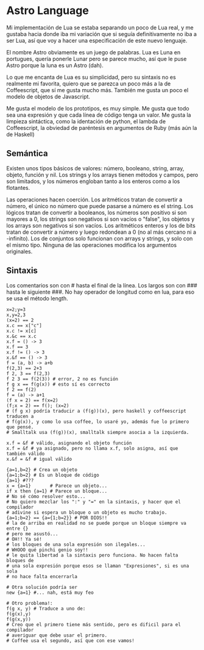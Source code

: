 # Astro Language

Mi implementación de Lua se estaba separando un poco de Lua real, y me gustaba
hacia donde iba mi variación que si seguía definitivamente no iba a ser Lua,
así que voy a hacer una especificación de este nuevo lenguaje.

El nombre Astro obviamente es un juego de palabras. Lua es Luna en portugues,
quería ponerle Lunar pero se parece mucho, así que le puse Astro porque la luna
es un Astro (dah).

Lo que me encanta de Lua es su simplicidad, pero su sintaxis no es realmente mi
favorita, quiero que se parezca un poco más a la de Coffeescript, que sí me
gusta mucho más. También me gusta un poco el modelo de objetos de Javascript.

Me gusta el modelo de los prototipos, es muy simple. Me gusta que todo sea una
expresión y que cada línea de código tenga un valor. Me gusta la limpieza
sintáctica, como la identación de python, el lambda de Coffeescript, la
obviedad de paréntesis en argumentos de Ruby (más aún la de Haskell)

## Semántica

Existen unos tipos básicos de valores: número, booleano, string, array, objeto,
función y nil. Los strings y los arrays tienen métodos y campos, pero son
limitados, y los números engloban tanto a los enteros como a los flotantes.

Las operaciones hacen coerción. Los aritméticos tratan de convertir a número,
el único no número que puede pasarse a número es el string. Los lógicos tratan
de convertir a booleanos, los números son positivo si son mayores a 0, los
strings son negativos si son vacíos o "false", los objetos y los arrays son
negativos si son vacíos. Los aritméticos enteros y los de bits tratan de
convertir a número y luego redondean a 0 (no al más cercano ni a -infinito).
Los de conjuntos solo funcionan con arrays y strings, y solo con el mismo tipo.
Ninguna de las operaciones modifica los argumentos originales.

## Sintaxis

Los comentarios son con # hasta el final de la línea. Los largos son con ###
hasta le siguiente ###. No hay operador de longitud como en lua, para eso se
usa el método length.

    x=2;y=3
    x,y=2,3
    (x=2) == 2
    x.c == x["c"]
    x.c != x[c]
    x.&c == x.c
    x.f = () -> 3
    x.f == 3
    x.f != () -> 3
    x.&f == () -> 3
    f = (a, b) -> a+b
    f(2,3) == 2+3
    f 2, 3 == f(2,3)
    f 2 3 == f(2(3)) # error, 2 no es función
    f g x == f(g(x)) # esto sí es correcto
    f 2 == f(2)
    f = (a) -> a+1
    (f x = 2) == f(x=2)
    (f;x = 2) == f(); (x=2)
    # (f g x) podría traducir a (f(g))(x), pero haskell y coffeescript traducen a
    # f(g(x)), y como lo usa coffee, lo usaré yo, además fue lo primero que pensé.
    # Smalltalk usa (f(g))(x), smalltalk siempre asocia a la izquierda.

    x.f = &f # válido, asignando el objeto función
    x.f = &f # ya asignado, pero no llama x.f, solo asigna, así que también válido
    x.&f = &f # igual válido

    {a=1,b=2} # Crea un objeto
    {a=1;b=2} # Es un bloque de código
    {a=1} #???
    x = {a=1}       # Parece un objeto...
    if x then {a=1} # Parece un bloque...
    # No sé cómo resolver esto...
    # No quiero mezclar los ":" y "=" en la sintaxis, y hacer que el compilador
    # adivine si espera un bloque o un objeto es mucho trabajo.
    {a=1;b=2} == {a={1;b=2}} # POR DIOS!!
    # la de arriba en realidad no se puede porque un bloque siempre va entre {}
    # pero me asustó...
    # OH!! Ya sé!
    # los bloques de una sola expresión son ilegales...
    # WHOOO qué pinchi genio soy!!
    # le quita libertad a la sintaxis pero funciona. No hacen falta bloques de
    # una sola expresión porque esos se llaman "Expresiones", si es una sola
    # no hace falta encerrarla

    # Otra solución podría ser
    new {a=1} #... nah, está muy feo

    # Otro problema!:
    f(g x, y) # Traduce a uno de:
    f(g(x),y)
    f(g(x,y))
    # Creo que el primero tiene más sentido, pero es dificil para el compilador
    # averiguar que debe usar el primero.
    # Coffee usa el segundo, así que con ese vamos!


